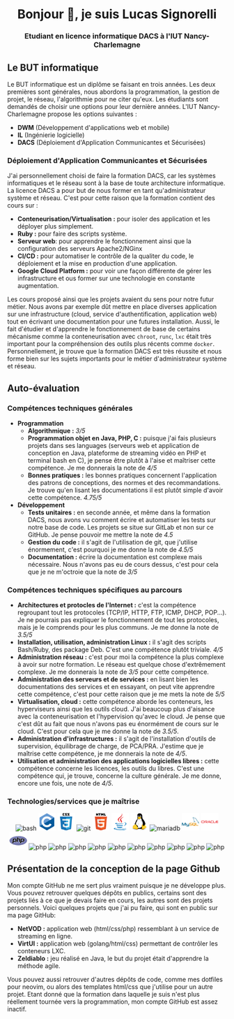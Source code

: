 <h1 align="center">Bonjour 👋, je suis Lucas Signorelli</h1>
<h3 align="center">Etudiant en licence informatique DACS à l'IUT Nancy-Charlemagne</h3>


<h2>Le BUT informatique</h2>
Le BUT informatique est un diplôme se faisant en trois années. 
Les deux premières sont générales, nous abordons la programmation, la gestion de projet, le réseau, l'algorithmie pour ne citer qu'eux.
Les étudiants sont demandés de choisir une options pour leur dernière années. L'IUT Nancy-Charlemagne propose les options suivantes :

- **DWM** (Développement d'applications web et mobile)
- **IL** (Ingénierie logicielle)
- **DACS** (Déploiement d'Application Communicantes et Sécurisées)

<h3>Déploiement d'Application Communicantes et Sécurisées</h3>
J'ai personnellement choisi de faire la formation DACS, car les systèmes informatiques et le réseau sont à la base de toute architecture informatique.
La licence DACS a pour but de nous former en tant qu'administrateur système et réseau. 
C'est pour cette raison que la formation contient des cours sur :

- **Conteneurisation/Virtualisation :** pour isoler des application et les déployer plus simplement.
- **Ruby :** pour faire des scripts système.
- **Serveur web**: pour apprendre le fonctionnement ainsi que la configuration des serveurs Apache2/NGinx
- **CI/CD :** pour automatiser le contrôle de la qualiter du code, le déploiement et la mise en production d'une application.
- **Google Cloud Platform :** pour voir une façon différente de gérer les infrastructure et ous former sur une technologie en constante augmentation.

Les cours proposé ainsi que les projets avaient du sens pour notre futur métier.
Nous avons par exemple dût mettre en place diverses application sur une infrastructure (cloud, service d'authentification, application web) tout en écrivant une documentation pour une futures installation.
Aussi, le fait d'étudier et d'apprendre le fonctionnement de base de certains mécanisme comme la conteneurisation avec `chroot`, `runc`, `lxc` était très important pour la compréhension des outils plus récents comme `docker`.
Personnellement, je trouve que la formation DACS est très réussite et nous forme bien sur les sujets importants pour le métier d'administrateur système et réseau.


<h2>Auto-évaluation</h2>
<h3>Compétences techniques générales</h3>

- **Programmation**
    - **Algorithmique :** *3/5*
    - **Programmation objet en Java, PHP, C :** puisque j'ai fais plusieurs projets dans ses languages (serveurs web et application de conception en Java, plateforme de streaming vidéo en PHP et terminal bash en C), je pense être plutôt à l'aise et maîtriser cette compétence. Je me donnerais la note de *4/5*
    - **Bonnes pratiques :** les bonnes pratiques concernent l'application des patrons de conceptions, des normes et des recommandations. Je trouve qu'en lisant les documentations il est plutôt simple d'avoir cette compétence. *4.75/5*
- **Développement**
    - **Tests unitaires :** en seconde année, et même dans la formation DACS, nous avons vu comment écrire et automatiser les tests sur notre base de code. Les projets se situe sur GitLab et non sur ce GitHub. Je pense pouvoir me mettre la note de *4.5*
    - **Gestion du code :** il s'agit de l'utilisation de git, que j'utilise énormement, c'est pourquoi je me donne la note de *4.5/5*
    - **Documentation :** écrire la documentation est complexe mais nécessaire. Nous n'avons pas eu de cours dessus, c'est pour cela que je ne m'octroie que la note de *3/5*

<h3>Compétences techniques spécifiques au parcours</h3>

- **Architectures et protocles de l'Internet :** c'est la compétence regroupant tout les protocoles (TCP/IP, HTTP, FTP, ICMP, DHCP, POP...). Je ne pourrais pas expliquer le fonctionnement de tout les protocoles, mais je le comprends pour les plus communs. Je me donne la note de *3.5/5*
- **Installation, utilisation, administration Linux :** il s'agit des scripts Bash/Ruby, des package Deb. C'est une compétence plutôt triviale. *4/5*
- **Administration réseau :** c'est pour moi la compétence la plus complexe à avoir sur notre formation. Le réseau est quelque chose d'extrêmement complexe. Je me donnerais la note de *3/5* pour cette compétence.
- **Administration des serveurs et de services :** en lisant bien les documentations des services et en essayant, on peut vite apprendre cette compétence, c'est pour cette raison que je me mets la note de *5/5*
- **Virtualisation, cloud :** cette compétence aborde les conteneurs, les hyperviseurs ainsi que les outils cloud. J'ai beaucoup plus d'aisance avec la conteneurisation et l'hypervision qu'avec le cloud. Je pense que c'est dût au fait que nous n'avons pas eu énormément de cours sur le cloud. C'est pour cela que je me donne la note de *3.5/5*.
- **Administration d'infrastructures :** il s'agit de l'installation d'outils de supervision, équilibrage de charge, de PCA/PRA. J'estime que je maîtrise cette compétence, je me donnerais la note de *4/5*.
- **Utilisation et administration des applications logicielles libres :** cette compétence concerne les licences, les outils du libres. C'est une compétence qui, je trouve, concerne la culture générale. Je me donne, encore une fois, une note de *4/5*.

<h3>Technologies/services que je maîtrise</h3>

<p align="center"> 
<img src="https://www.vectorlogo.zone/logos/gnu_bash/gnu_bash-icon.svg" alt="bash" width="40" height="40"/>
<img src="https://raw.githubusercontent.com/devicons/devicon/master/icons/c/c-original.svg" alt="c" width="40" height="40"/>
<img src="https://raw.githubusercontent.com/devicons/devicon/master/icons/css3/css3-original-wordmark.svg" alt="css3" width="40" height="40"/>
<img src="https://www.vectorlogo.zone/logos/git-scm/git-scm-icon.svg" alt="git" width="40" height="40"/> 
<img src="https://raw.githubusercontent.com/devicons/devicon/master/icons/html5/html5-original-wordmark.svg" alt="html5" width="40" height="40"/>
<img src="https://raw.githubusercontent.com/devicons/devicon/master/icons/java/java-original.svg" alt="java" width="40" height="40"/> 
<img src="https://raw.githubusercontent.com/devicons/devicon/master/icons/linux/linux-original.svg" alt="linux" width="40" height="40"/> 
<img src="https://www.vectorlogo.zone/logos/mariadb/mariadb-icon.svg" alt="mariadb" width="40" height="40"/>
<img src="https://raw.githubusercontent.com/devicons/devicon/master/icons/mysql/mysql-original-wordmark.svg" alt="mysql" width="40" height="40"/>
<img src="https://raw.githubusercontent.com/devicons/devicon/master/icons/oracle/oracle-original.svg" alt="oracle" width="40" height="40"/>
<img src="https://raw.githubusercontent.com/devicons/devicon/master/icons/php/php-original.svg" alt="php" width="40" height="40"/>
<img src="https://www.vectorlogo.zone/logos/gitlab/gitlab-icon.svg" alt="php" width="40" height="40"/>
<img src="https://www.vectorlogo.zone/logos/jenkins/jenkins-ar21.svg" alt="php" width="60" height="40"/>
<img src="https://www.vectorlogo.zone/logos/docker/docker-ar21.svg" alt="php" width="60" height="40"/>
<img src="https://www.vectorlogo.zone/logos/ruby-lang/ruby-lang-icon.svg" alt="php" width="40" height="40"/>
<img src="https://www.vectorlogo.zone/logos/grafana/grafana-ar21.svg" alt="php" width="60" height="40"/>
<img src="https://www.vectorlogo.zone/logos/elastic/elastic-ar21.svg" alt="php" width="60" height="40"/>
<img src="https://www.vectorlogo.zone/logos/elasticco_kibana/elasticco_kibana-ar21.svg" alt="php" width="60" height="40"/>
<img src="https://www.vectorlogo.zone/logos/apache/apache-official.svg" alt="php" width="40" height="40"/>
<img src="https://www.vectorlogo.zone/logos/nginx/nginx-ar21.svg" alt="php" width="40" height="40"/>
<img src="https://www.vectorlogo.zone/logos/google_cloud/google_cloud-ar21.svg" alt="php" width="60" height="40"/>




<h2>Présentation de la conception de la page Github</h2> 
Mon compte GitHub ne me sert plus vraiment puisque je ne développe plus.
Vous pouvez retrouver quelques dépôts en publics, certains sont des projets liés à ce que je devais faire en cours, les autres sont des projets personnels.
Voici quelques projets que j'ai pu faire, qui sont en public sur ma page GitHub:

- **NetVOD :** application web (html/css/php) ressemblant à un service de streaming en ligne.
- **VirtUI :** application web (golang/html/css) permettant de contrôler les conteneurs LXC.
- **Zeldiablo :** jeu réalisé en Java, le but du projet était d'apprendre la méthode agile.

Vous pouvez aussi retrouver d'autres dépôts de code, comme mes dotfiles pour neovim, ou alors des templates html/css que j'utilise pour un autre projet.
Etant donné que la formation dans laquelle je suis n'est plus réellement tournée vers la programmation, mon compte GitHub est assez inactif.